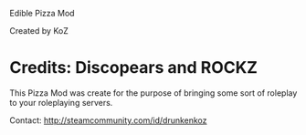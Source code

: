 Edible Pizza Mod

Created by KoZ

Credits: Discopears and ROCKZ
==========

This Pizza Mod was create for the purpose of bringing some sort of roleplay to your roleplaying servers.

Contact: http://steamcommunity.com/id/drunkenkoz